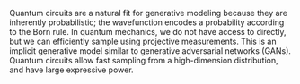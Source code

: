 Quantum circuits are a natural fit for generative modeling because they are inherently probabilistic; the wavefunction encodes a probability according to the Born rule. In quantum mechanics, we do not have access to directly, but we can efficiently sample using projective measurements. This is an implicit generative model similar to generative adversarial networks (GANs). Quantum circuits allow fast sampling from a high-dimension distribution, and have large expressive power.

<!--
[metadata-name]: Quantum Circuit Born Machine
[metadata-url]: https://github.com/aws-samples/amazon-braket-algorithm-library/tree/main/src/braket/experimental/algorithms/quantum_circuit_born_machine
-->
